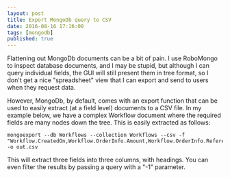 ```yaml
---
layout: post
title: Export MongoDb query to CSV
date: 2016-08-16 17:16:00
tags: [mongodb]
published: true
---
```


Flattening out MongoDb documents can be a bit of pain. I use RoboMongo to inspect database documents, and I may be stupid, but although I can query individual fields, the GUI will still present them in tree format, so I don't get a nice "spreadsheet" view that I can export and send to users when they request data.

However, MongoDb, by default, comes with an export function that can be used to easily extract (at a field level) documents to a CSV file. In my example below, we have a complex Workflow document where the required fields are many nodes down the tree. This is easily extracted as follows:

```shell
mongoexport --db Workflows --collection Workflows --csv -f "Workflow.CreatedOn,Workflow.OrderInfo.Amount,Workflow.OrderInfo.ReferenceNumber" -o out.csv
```

This will extract three fields into three columns, with headings. You can even filter the results by passing a query with a "-1" parameter.